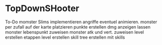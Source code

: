 # TopDownSHooter

To-Do
momster Slims implementieren
angriffe eventuel animieren.
monster per zufall auf der karte platzieren
punkte erstellen
dmg anzeigen lassen
monster lebenspunkt zuweisen
monster atk und vert. zuweisen
level erstellen
etappen level erstellen
skill tree erstellen mit skills
